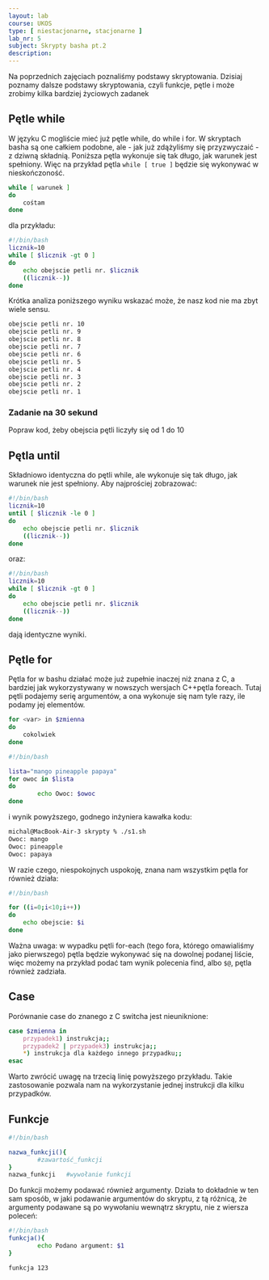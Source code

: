 ```yaml
---
layout: lab
course: UKOS
type: [ niestacjonarne, stacjonarne ]
lab_nr: 5
subject: Skrypty basha pt.2
description: 
---
```


Na poprzednich zajęciach poznaliśmy podstawy skryptowania. Dzisiaj poznamy dalsze podstawy skryptowania, czyli funkcje, pętle i może zrobimy kilka bardziej życiowych zadanek

## Pętle while
W języku C mogliście mieć już pętle while, do while i for. W skryptach basha są one całkiem podobne, ale - jak już zdążyliśmy się przyzwyczaić - z dziwną składnią. Poniższa pętla wykonuje się tak długo, jak warunek jest spełniony. Więc na przykład pętla ```while [ true ]``` będzie się wykonywać w
nieskończoność. 

```bash
while [ warunek ]
do
    cośtam
done
```

dla przykładu:

```bash
#!/bin/bash
licznik=10
while [ $licznik -gt 0 ]
do
    echo obejscie petli nr. $licznik
    ((licznik--))
done
```
Krótka analiza poniższego wyniku wskazać może, że nasz kod nie ma zbyt wiele sensu.

```bash
obejscie petli nr. 10
obejscie petli nr. 9
obejscie petli nr. 8
obejscie petli nr. 7
obejscie petli nr. 6
obejscie petli nr. 5
obejscie petli nr. 4
obejscie petli nr. 3
obejscie petli nr. 2
obejscie petli nr. 1
```

### Zadanie na 30 sekund
Popraw kod, żeby obejscia pętli liczyły się od 1 do 10

## Pętla until

Składniowo identyczna do pętli while, ale wykonuje się tak długo, jak warunek nie jest spełniony. Aby najprościej zobrazować: 
```bash
#!/bin/bash
licznik=10
until [ $licznik -le 0 ]
do
    echo obejscie petli nr. $licznik
    ((licznik--))
done
```

oraz:

```bash
#!/bin/bash
licznik=10
while [ $licznik -gt 0 ]
do
    echo obejscie petli nr. $licznik
    ((licznik--))
done
```

dają identyczne wyniki.

## Pętle for

Pętla for w bashu działać może już zupełnie inaczej niż znana z C, a bardziej jak wykorzystywany w nowszych wersjach C++pętla foreach. Tutaj pętli podajemy serię argumentów, a ona wykonuje się nam tyle razy, ile podamy jej elementów. 

```bash
for <var> in $zmienna
do
    cokolwiek
done
```

```bash
#!/bin/bash

lista="mango pineapple papaya"
for owoc in $lista
do
        echo Owoc: $owoc
done
```
i wynik powyższego, godnego inżyniera kawałka kodu:

```bash
michal@MacBook-Air-3 skrypty % ./s1.sh   
Owoc: mango
Owoc: pineapple
Owoc: papaya
```

W razie czego, niespokojnych uspokoję, znana nam wszystkim pętla for również działa:

```bash
#!/bin/bash

for ((i=0;i<10;i++))
do
	echo obejscie: $i
done
```

Ważna uwaga: w wypadku pętli for-each (tego fora, którego omawialiśmy jako pierwszego) pętla będzie wykonywać się na dowolnej podanej liście, więc możemy na przykład podać tam wynik polecenia find, albo ```$@```, pętla również zadziała.

## Case
Porównanie case do znanego z C switcha jest nieuniknione:

```bash
case $zmienna in
    przypadek1) instrukcja;;
    przypadek2 | przypadek3) instrukcja;;
    *) instrukcja dla każdego innego przypadku;;
esac
```

Warto zwrócić uwagę na trzecią linię powyższego przykładu. Takie zastosowanie pozwala nam na wykorzystanie jednej instrukcji dla kilku przypadków.

## Funkcje

```bash
#!/bin/bash

nazwa_funkcji(){
        #zawartość_funkcji
}
nazwa_funkcji   #wywołanie funkcji
```

Do funkcji możemy podawać również argumenty. Działa to dokładnie w ten sam sposób, w jaki podawanie argumentów do skryptu, z tą różnicą, że argumenty podawane są po wywołaniu wewnątrz skryptu, nie z wiersza poleceń:

```bash
#!/bin/bash
funkcja(){
        echo Podano argument: $1
}

funkcja 123
```


